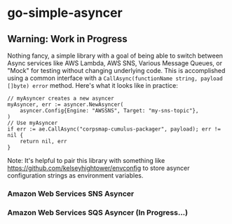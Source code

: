 # go-simple-asyncer

## Warning: Work in Progress

Nothing fancy, a simple library with a goal of being able to switch between Async services like AWS Lambda, AWS SNS, Various Message Queues, or "Mock" for testing without changing underlying code.  This is accomplished using a common interface with a `CallAsync(functionName string, payload []byte) error` method. Here's what it looks like in practice:

```
// myAsyncer creates a new asyncer
myAsyncer, err := asyncer.NewAsyncer(
    asyncer.Config{Engine: "AWSSNS", Target: "my-sns-topic"},
)
// Use myAsyncer
if err := ae.CallAsync("corpsmap-cumulus-packager", payload); err != nil {
    return nil, err
}
```

Note: It's helpful to pair this library with something like https://github.com/kelseyhightower/envconfig to store asyncer configuration strings as environment variables.

### Amazon Web Services SNS Asyncer

### Amazon Web Services SQS Asyncer (In Progress...)
